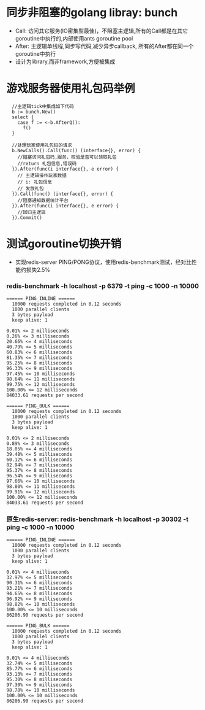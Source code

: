 # 同步非阻塞的golang libray: bunch
- Call: 访问其它服务(IO密集型最佳)，不阻塞主逻辑,所有的Call都是在其它goroutine中执行的,内部使用ants goroutine pool
- After: 主逻辑单线程,同步写代码,减少异步callback, 所有的After都在同一个goroutine中执行
- 设计为library,而非framework,方便被集成

# 游戏服务器使用礼包码举例
```
  //主逻辑tick中集成如下代码
  b := bunch.New()
  select {
    case f := <-b.AfterQ():
      f() 
  } 

  //处理玩家使用礼包码的请求
  b.NewCalls().Call(func() (interface{}, error) {
    //阻塞访问礼包码,服务，校验是否可以领取礼包
    //return 礼包信息,错误码
  }).After(func(i interface{}, e error) {
    // 主逻辑操作玩家数据
    // i: 礼包信息
    // 发放礼包
  }).Call(func() (interface{}, error) {
    //阻塞通知数据统计平台
  }).After(func(i interface{}, e error) {
    //回归主逻辑
  }).Commit()
```

# 测试goroutine切换开销
- 实现redis-server PING/PONG协议，使用redis-benchmark测试，经对比性能约损失2.5%

### redis-benchmark -h localhost -p 6379 -t ping -c 1000 -n 10000
```
====== PING_INLINE ======
  10000 requests completed in 0.12 seconds
  1000 parallel clients
  3 bytes payload
  keep alive: 1

0.01% <= 2 milliseconds
0.26% <= 3 milliseconds
20.66% <= 4 milliseconds
40.79% <= 5 milliseconds
60.83% <= 6 milliseconds
81.35% <= 7 milliseconds
95.25% <= 8 milliseconds
96.33% <= 9 milliseconds
97.45% <= 10 milliseconds
98.64% <= 11 milliseconds
99.75% <= 12 milliseconds
100.00% <= 12 milliseconds
84033.61 requests per second

====== PING_BULK ======
  10000 requests completed in 0.12 seconds
  1000 parallel clients
  3 bytes payload
  keep alive: 1

0.01% <= 2 milliseconds
0.89% <= 3 milliseconds
18.05% <= 4 milliseconds
39.48% <= 5 milliseconds
60.12% <= 6 milliseconds
82.94% <= 7 milliseconds
95.37% <= 8 milliseconds
96.54% <= 9 milliseconds
97.66% <= 10 milliseconds
98.80% <= 11 milliseconds
99.91% <= 12 milliseconds
100.00% <= 12 milliseconds
84033.61 requests per second
```

### 原生redis-server: redis-benchmark -h localhost -p 30302 -t ping -c 1000 -n 10000
```
====== PING_INLINE ======
  10000 requests completed in 0.12 seconds
  1000 parallel clients
  3 bytes payload
  keep alive: 1

0.01% <= 4 milliseconds
32.97% <= 5 milliseconds
90.31% <= 6 milliseconds
93.21% <= 7 milliseconds
94.65% <= 8 milliseconds
96.92% <= 9 milliseconds
98.82% <= 10 milliseconds
100.00% <= 10 milliseconds
86206.90 requests per second

====== PING_BULK ======
  10000 requests completed in 0.12 seconds
  1000 parallel clients
  3 bytes payload
  keep alive: 1

0.01% <= 4 milliseconds
32.74% <= 5 milliseconds
85.77% <= 6 milliseconds
93.13% <= 7 milliseconds
95.30% <= 8 milliseconds
97.30% <= 9 milliseconds
98.78% <= 10 milliseconds
100.00% <= 10 milliseconds
86206.90 requests per second
```
